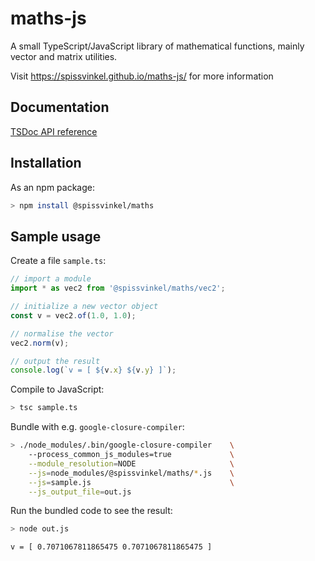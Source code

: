 # maths-js

A small TypeScript/JavaScript library of mathematical functions, mainly vector and matrix utilities.

Visit https://spissvinkel.github.io/maths-js/ for more information


## Documentation

[TSDoc API reference](https://spissvinkel.github.io/maths-js/api/)


## Installation

As an npm package:

```bash
> npm install @spissvinkel/maths
```


## Sample usage

Create a file `sample.ts`:

```typescript
// import a module
import * as vec2 from '@spissvinkel/maths/vec2';

// initialize a new vector object
const v = vec2.of(1.0, 1.0);

// normalise the vector
vec2.norm(v);

// output the result
console.log(`v = [ ${v.x} ${v.y} ]`);
```

Compile to JavaScript:

```bash
> tsc sample.ts
```

Bundle with e.g. `google-closure-compiler`:

```bash
> ./node_modules/.bin/google-closure-compiler    \
    --process_common_js_modules=true             \
    --module_resolution=NODE                     \
    --js=node_modules/@spissvinkel/maths/*.js    \
    --js=sample.js                               \
    --js_output_file=out.js
```

Run the bundled code to see the result:

```bash
> node out.js

v = [ 0.7071067811865475 0.7071067811865475 ]
```
